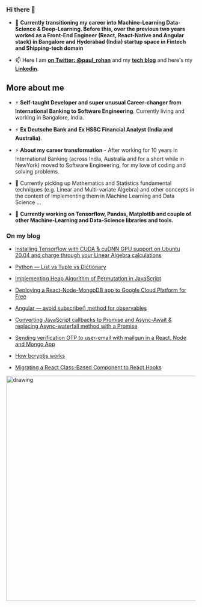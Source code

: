 ### Hi there 👋

- 🔭 **Currently transitioning my career into Machine-Learning Data-Science & Deep-Learning. Before this, over the previous two years worked as a Front-End Engineer (React, React-Native and Angular stack) in Bangalore and Hyderabad (India) startup space in Fintech and Shipping-tech domain**

- 📫 Here I am **[on Twitter: @paul_rohan](https://twitter.com/paulr_rohan)** and my **[tech blog](https://medium.com/@paulrohan)** and here's my **[Linkedin](https://www.linkedin.com/in/rohan-paul-b27285129/)**.

## More about me

- ⚡ **Self-taught Developer and super unusual Career-changer from International Banking to Software Engineering**. Currently living and working in Bangalore, India.

- ⚡ **Ex Deutsche Bank and Ex HSBC Financial Analyst (India and Australia)**.

- ⚡ **About my career transformation** - After working for 10 years in International Banking (across India, Australia and for a short while in NewYork) moved to Software Engineering, for my love of coding and solving problems.

- 🌱 Currently picking up Mathematics and Statistics fundamental techniques (e.g. Linear and Multi-variate Algebra) and other concepts in the context of implementing them in Machine Learning and Data Science ...

* 🔭 **Currently working on Tensorflow, Pandas, Matplotlib and couple of other Machine-Learning and Data-Science libraries and tools.**

### On my blog

- [Installing Tensorflow with CUDA & cuDNN GPU support on Ubuntu 20.04 and charge through your Linear Algebra calculations](https://medium.com/@paulrohan/installing-tensorflow-with-cuda-cudnn-gpu-support-on-ubuntu-20-04-f6f67745750a)

- [Python — List vs Tuple vs Dictionary](https://medium.com/@paulrohan/python-list-vs-tuple-vs-dictionary-4a48655c7934)

* [Implementing Heap Algorithm of Permutation in JavaScript](https://medium.com/@paulrohan/implemetning-heap-algorithm-to-find-permutation-of-a-set-of-numbers-in-javascript-d6b6ef8ee0e)

* [Deploying a React-Node-MongoDB app to Google Cloud Platform for Free](https://medium.com/@paulrohan/deploying-a-react-node-mongodb-app-to-google-cloud-platforms-google-app-engine-1ba680447d59)

* [Angular — avoid subscribe() method for observables](https://medium.com/@paulrohan/angular-avoiding-subscribe-method-by-replacing-it-with-an-asynpipe-when-possible-a92c20793357)

* [Converting JavaScript callbacks to Promise and Async-Await & replacing Async-waterfall method with a Promise](https://medium.com/javascript-in-plain-english/converting-javascript-callbacks-to-promise-and-async-await-replacing-async-waterfall-method-with-3c8b7487e0b9)

* [Sending verification OTP to user-email with mailgun in a React, Node and Mongo App](https://medium.com/@paulrohan/sending-verification-otp-to-user-email-with-mailgun-in-a-react-node-and-mongo-app-56ba7e4ac29)

* [How bcryptjs works](https://medium.com/javascript-in-plain-english/how-bcryptjs-works-90ef4cb85bf4)

* [Migrating a React Class-Based Component to React Hooks](https://medium.com/better-programming/migrating-react-class-based-component-to-react-hooks-6fb310aed798)

<!-- blog starts -->

<!--
**rohan-paul/rohan-paul** is a ✨ _special_ ✨ repository because its `README.md` (this file) appears on your GitHub profile.

Here are some ideas to get you started:

- 🔭 I’m currently working on ...
- 🌱 I’m currently learning ...
- 👯 I’m looking to collaborate on ...
- 🤔 I’m looking for help with ...
- 💬 Ask me about ...
- 📫 How to reach me: ...
- 😄 Pronouns: ...
- ⚡ Fun fact: ...
-->

<img src="https://i.imgur.com/DI20MKk.png" alt="drawing" width="600"/>
